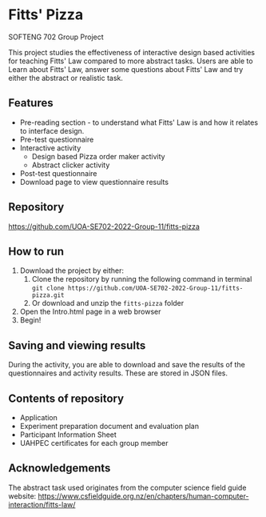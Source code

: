 # Fitts' Pizza

SOFTENG 702 Group Project

This project studies the effectiveness of interactive design based activities for teaching Fitts' Law compared to more abstract tasks. Users are able to Learn about Fitts' Law, answer some questions about Fitts' Law and try either the abstract or realistic task.

## Features
- Pre-reading section - to understand what Fitts' Law is and how it relates to interface design.
- Pre-test questionnaire
- Interactive activity
	- Design based Pizza order maker activity
	- Abstract clicker activity
- Post-test questionnaire
- Download page to view questionnaire results

## Repository
https://github.com/UOA-SE702-2022-Group-11/fitts-pizza

## How to run
1. Download the project by either:
   1. Clone the repository by running the following command in terminal `git clone https://github.com/UOA-SE702-2022-Group-11/fitts-pizza.git`
   2. Or download and unzip the `fitts-pizza` folder
2. Open the Intro.html page in a web browser
3. Begin!

## Saving and viewing results
During the activity, you are able to download and save the results of the questionnaires and activity results. These are stored in JSON files.

## Contents of repository

- Application
- Experiment preparation document and evaluation plan
- Participant Information Sheet
- UAHPEC certificates for each group member

## Acknowledgements
The abstract task used originates from the computer science field guide website: https://www.csfieldguide.org.nz/en/chapters/human-computer-interaction/fitts-law/